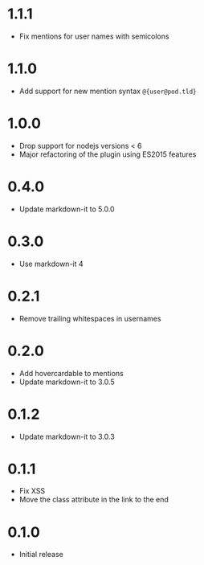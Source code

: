 # 1.1.1

* Fix mentions for user names with semicolons

# 1.1.0

* Add support for new mention syntax `@{user@pod.tld}`

# 1.0.0

* Drop support for nodejs versions < 6
* Major refactoring of the plugin using ES2015 features

# 0.4.0

* Update markdown-it to 5.0.0

# 0.3.0

* Use markdown-it 4

# 0.2.1

* Remove trailing whitespaces in usernames

# 0.2.0

* Add hovercardable to mentions
* Update markdown-it to 3.0.5

# 0.1.2

* Update markdown-it to 3.0.3

# 0.1.1

* Fix XSS
* Move the class attribute in the link to the end

# 0.1.0

* Initial release
